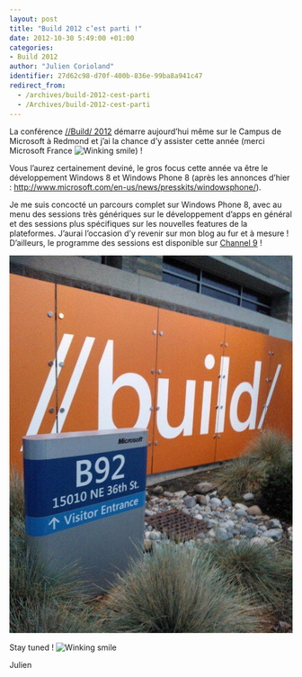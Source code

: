 ```yaml
---
layout: post
title: "Build 2012 c’est parti !"
date: 2012-10-30 5:49:00 +01:00
categories:
- Build 2012
author: "Julien Corioland"
identifier: 27d62c98-d70f-400b-836e-99ba8a941c47
redirect_from:
  - /archives/build-2012-cest-parti
  - /Archives/build-2012-cest-parti
---
```


La conférence [//Build/ 2012](http://www.buildwindows.com/) démarre aujourd’hui même sur le Campus de Microsoft à Redmond et j’ai la chance d’y assister cette année (merci Microsoft France <img class="wlEmoticon wlEmoticon-winkingsmile" style="border-top-style: none; border-left-style: none; border-bottom-style: none; border-right-style: none" alt="Winking smile" src="https://juliencorioland.blob.core.windows.net/medias/wlEmoticon-winkingsmile_752A7468.png">) !

Vous l’aurez certainement deviné, le gros focus cette année va être le développement Windows 8 et Windows Phone 8 (après les annonces d’hier : <a title="http://www.microsoft.com/en-us/news/presskits/windowsphone/" href="http://www.microsoft.com/en-us/news/presskits/windowsphone/">http://www.microsoft.com/en-us/news/presskits/windowsphone/</a>).

Je me suis concocté un parcours complet sur Windows Phone 8, avec au menu des sessions très génériques sur le développement d’apps en général et des sessions plus spécifiques sur les nouvelles features de la plateformes. J’aurai l’occasion d’y revenir sur mon blog au fur et à mesure ! D’ailleurs, le programme des sessions est disponible sur [Channel 9](http://channel9.msdn.com/events/Build/2012/) !

![image](/images/build-2012-cest-parti/487373_10151237131074696_734786489_n_4182080A.jpg)

Stay tuned ! <img class="wlEmoticon wlEmoticon-winkingsmile" style="border-top-style: none; border-left-style: none; border-bottom-style: none; border-right-style: none" alt="Winking smile" src="https://juliencorioland.blob.core.windows.net/medias/wlEmoticon-winkingsmile_752A7468.png">

Julien

